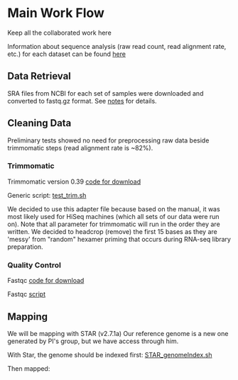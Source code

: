 # Main Work Flow
Keep all the collaborated work here

Information about sequence analysis (raw read count, read alignment rate, etc.) for each dataset can be found [here](https://docs.google.com/spreadsheets/d/1hIqqMIk8ZVw56BJ8_YN_OnwuzdWBSH7bujwDMTqsCKs/edit?usp=sharing)

## Data Retrieval
SRA files from NCBI for each set of samples were downloaded and converted to fastq.gz format. See [notes](https://github.com/srmarzec/albopictus_remapping/blob/main/misc/sra_accession/sraRetrievalTips.md) for details.

## Cleaning Data
Preliminary tests showed no need for preprocessing raw data beside trimmomatic steps (read alignment rate is ~82%).

### Trimmomatic
Trimmomatic version 0.39 [code for download](https://github.com/srmarzec/albopictus_remapping/blob/main/misc/SarahNotes.md#downloading-the-right-version-of-trimmomatic)

Generic script: [test_trim.sh](https://github.com/srmarzec/albopictus_remapping/blob/main/scripts/test_trim.sh)

We decided to use this adapter file because based on the manual, it was most likely used for HiSeq machines (which all sets of our data were run on). Note that all parameter for trimmomatic will run in the order they are written. We decided to headcrop (remove) the first 15 bases as they are 'messy' from "random" hexamer priming that occurs during RNA-seq library preparation.

### Quality Control

Fastqc [code for download](https://github.com/srmarzec/albopictus_remapping/blob/main/misc/SarahNotes.md#downloadingusing-fastqc)

Fastqc [script](https://github.com/srmarzec/albopictus_remapping/blob/main/scripts/fastqc.sh)

## Mapping
We will be mapping with STAR (v2.7.1a)
Our reference genome is a new one generated by PI's group, but we have access through him.

With Star, the genome should be indexed first: [STAR_genomeIndex.sh](https://github.com/srmarzec/albopictus_remapping/blob/main/scripts/STAR_genomeIndex.sh)

Then mapped:

